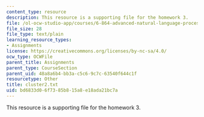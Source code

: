 ```yaml
---
content_type: resource
description: This resource is a supporting file for the homework 3.
file: /ol-ocw-studio-app/courses/6-864-advanced-natural-language-processing-fall-2005/bd6833d06f7385b815a8e18ada21bc7a_cluster2.txt
file_size: 28
file_type: text/plain
learning_resource_types:
- Assignments
license: https://creativecommons.org/licenses/by-nc-sa/4.0/
ocw_type: OCWFile
parent_title: Assignments
parent_type: CourseSection
parent_uid: 48a8a6b4-bb3a-c5c6-9c7c-63540f644c1f
resourcetype: Other
title: cluster2.txt
uid: bd6833d0-6f73-85b8-15a8-e18ada21bc7a
---
```

This resource is a supporting file for the homework 3.